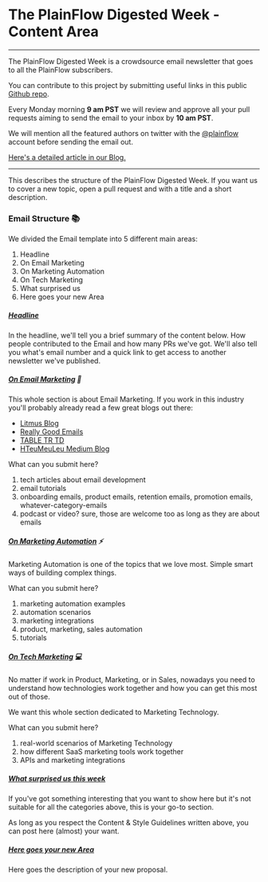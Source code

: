 # The PlainFlow Digested Week - Content Area

---
The PlainFlow Digested Week is a crowdsource email newsletter that goes to all the PlainFlow subscribers.

You can contribute to this project by submitting useful links in this public
<a href="https://github.com/plainflow/plainflow-digested-week"> Github repo</a>.

Every Monday morning **9 am PST** we will review and approve all your pull requests aiming to send the email to your inbox by **10 am PST**.

We will mention all the featured authors on twitter with the <a href="https://twitter.com/plainflow">@plainflow</a> account before sending the email out.

<a href="https://www.plainflow.com/blog/plainflow-digested-week/">Here's a detailed article in our Blog.</a>

---

This describes the structure of the PlainFlow Digested Week.
If you want us to cover a new topic, open a pull request and with a title and a short description.

### Email Structure 📚

We divided the Email template into 5 different main areas:

1. <a name="head">Headline</a>
2. <a name="email">On Email Marketing</a>
3. <a name="automation">On Marketing Automation</a>
4. <a name="martech">On Tech Marketing</a>
5. <a name="wow">What surprised us</a>
6. <a name="new-area">Here goes your new Area</a>

##### [Headline](#head)

In the headline, we'll tell you a brief summary of the content below. How people contributed to the Email and how many PRs we've got.
We'll also tell you what's email number and a quick link to get access to another newsletter we've published.


##### [On Email Marketing](email) 📧

This whole section is about Email Marketing.
If you work in this industry you'll probably already read a few great blogs out there:

- <a href="https://litmus.com/blog/">Litmus Blog</a>
- <a href="http://reallygoodemails.com/">Really Good Emails</a>
- <a href="http://tabletrtd.com/">TABLE TR TD</a>
- <a href="https://medium.com/@hteumeuleu">HTeuMeuLeu Medium Blog</a>


What can you submit here?

1. tech articles about email development
2. email tutorials
3. onboarding emails, product emails, retention emails, promotion emails, whatever-category-emails
4. podcast or video? sure, those are welcome too as long as they are about emails


##### [On Marketing Automation](#automation) ⚡

Marketing Automation is one of the topics that we love most.
Simple smart ways of building complex things.

What can you submit here?

1. marketing automation examples
2. automation scenarios
3. marketing integrations
4. product, marketing, sales automation
5. tutorials

##### [On Tech Marketing](#martech) 💻

No matter if work in Product, Marketing, or in Sales, nowadays you need to understand how technologies work together and how you can get this most out of those.

We want this whole section dedicated to Marketing Technology.

What can you submit here?

1. real-world scenarios of Marketing Technology
2. how different SaaS marketing tools work together
3. APIs and marketing integrations

##### [What surprised us this week](#wow)

If you've got something interesting that you want to show here but it's not suitable for all the categories above, this is your go-to section.

As long as you respect the Content & Style Guidelines written above, you can post here (almost) your want.

##### [Here goes your new Area](#new-area)

Here goes the description of your new proposal.
